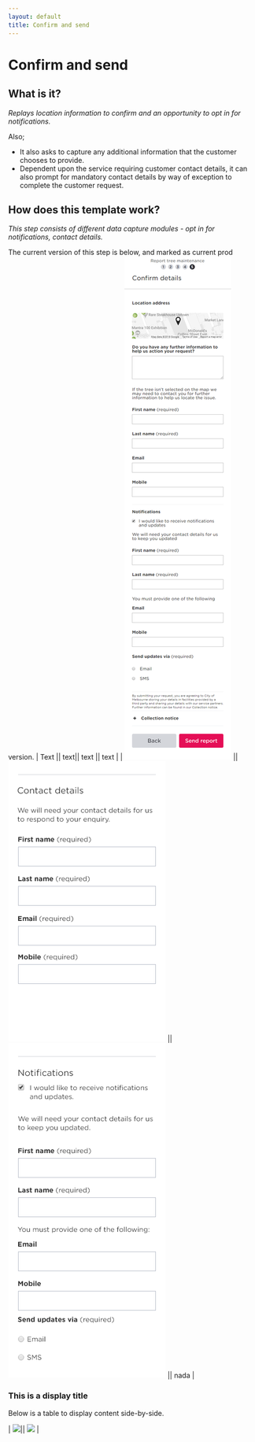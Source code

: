 ```yaml
---
layout: default
title: Confirm and send
---
```

# Confirm and send 

## What is it?

*Replays location information to confirm and an opportunity to opt in for notifications.* 

Also;

* It also asks to capture any additional information that the customer chooses to provide. 
* Dependent upon the service requiring customer contact details, it can also prompt for mandatory contact details by way of exception to complete the customer request. 

## How does this template work?

*This step consists of different data capture modules - opt in for notifications, contact details.* 

The current version of this step is below, and marked as current prod version.
| Text || text|| text || text |
| ![](img/Confirm_and_send_current_Sept_18.png) || ![](img/Contact_details_module.png) || ![](img/Opt_in_details_module.png) || nada |

### This is a display title
Below is a table to display content side-by-side.

| ![](img/button-primary.png)|| ![](img/button-secondary.png) |
